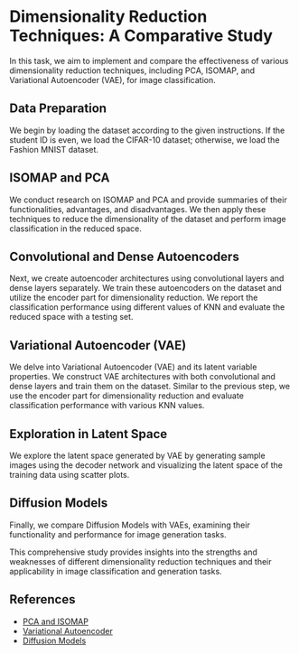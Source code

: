 # Dimensionality Reduction Techniques: A Comparative Study

In this task, we aim to implement and compare the effectiveness of various dimensionality reduction techniques, including PCA, ISOMAP, and Variational Autoencoder (VAE), for image classification.

## Data Preparation

We begin by loading the dataset according to the given instructions. If the student ID is even, we load the CIFAR-10 dataset; otherwise, we load the Fashion MNIST dataset.

## ISOMAP and PCA

We conduct research on ISOMAP and PCA and provide summaries of their functionalities, advantages, and disadvantages. We then apply these techniques to reduce the dimensionality of the dataset and perform image classification in the reduced space.

## Convolutional and Dense Autoencoders

Next, we create autoencoder architectures using convolutional layers and dense layers separately. We train these autoencoders on the dataset and utilize the encoder part for dimensionality reduction. We report the classification performance using different values of KNN and evaluate the reduced space with a testing set.

## Variational Autoencoder (VAE)

We delve into Variational Autoencoder (VAE) and its latent variable properties. We construct VAE architectures with both convolutional and dense layers and train them on the dataset. Similar to the previous step, we use the encoder part for dimensionality reduction and evaluate classification performance with various KNN values.

## Exploration in Latent Space

We explore the latent space generated by VAE by generating sample images using the decoder network and visualizing the latent space of the training data using scatter plots.

## Diffusion Models

Finally, we compare Diffusion Models with VAEs, examining their functionality and performance for image generation tasks.

This comprehensive study provides insights into the strengths and weaknesses of different dimensionality reduction techniques and their applicability in image classification and generation tasks.

## References

- [PCA and ISOMAP](References/PCA_ISOMAP.pdf)
- [Variational Autoencoder](References/VAE.pdf)
- [Diffusion Models](References/Diffusion_Models.pdf)
